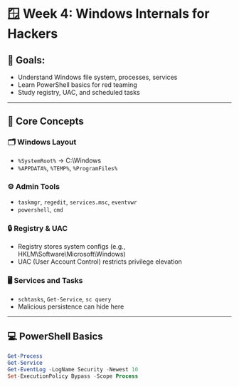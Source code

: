 # 🪟 Week 4: Windows Internals for Hackers

## 📌 Goals:
- Understand Windows file system, processes, services
- Learn PowerShell basics for red teaming
- Study registry, UAC, and scheduled tasks

---

## 🧠 Core Concepts

### 🗂️ Windows Layout
- `%SystemRoot%` → C:\Windows
- `%APPDATA%`, `%TEMP%`, `%ProgramFiles%`

### ⚙️ Admin Tools
- `taskmgr`, `regedit`, `services.msc`, `eventvwr`
- `powershell`, `cmd`

### 🔒 Registry & UAC
- Registry stores system configs (e.g., HKLM\Software\Microsoft\Windows)
- UAC (User Account Control) restricts privilege elevation

### 🖥️ Services and Tasks
- `schtasks`, `Get-Service`, `sc query`
- Malicious persistence can hide here

---

## 💻 PowerShell Basics
```powershell
Get-Process
Get-Service
Get-EventLog -LogName Security -Newest 10
Set-ExecutionPolicy Bypass -Scope Process
